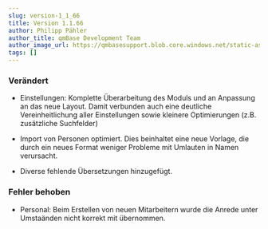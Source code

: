 ```yaml
---
slug: version-1_1_66
title: Version 1.1.66
author: Philipp Pähler
author_title: qmBase Development Team
author_image_url: https://qmbasesupport.blob.core.windows.net/static-assets/img/persons/paehler_round.png
tags: []
---
```

### Verändert

*   Einstellungen: Komplette Überarbeitung des Moduls und an Anpassung an das neue Layout. Damit verbunden auch eine deutliche Vereinheitlichung aller Einstellungen sowie kleinere Optimierungen (z.B. zusätzliche Suchfelder)

*   Import von Personen optimiert. Dies beinhaltet eine neue Vorlage, die durch ein neues Format weniger Probleme mit Umlauten in Namen verursacht.

*   Diverse fehlende Übersetzungen hinzugefügt.

### Fehler behoben

*   Personal: Beim Erstellen von neuen Mitarbeitern wurde die Anrede unter Umstaänden nicht korrekt mit übernommen.